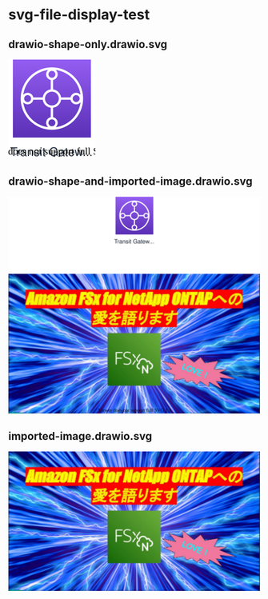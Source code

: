 # svg-file-display-test

## drawio-shape-only.drawio.svg

![](drawio-shape-only.drawio.svg)

## drawio-shape-and-imported-image.drawio.svg

![](drawio-shape-and-imported-image.drawio.svg)

## imported-image.drawio.svg

![](imported-image.drawio.svg)
